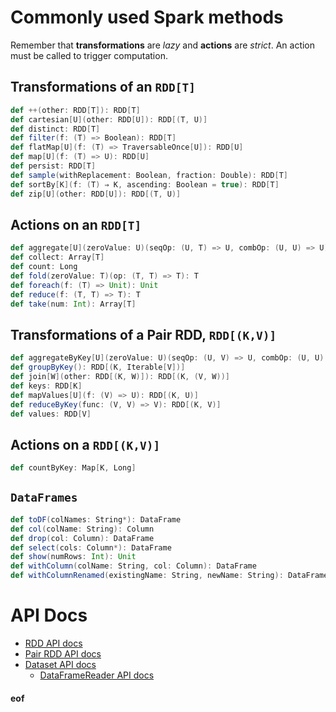 # Commonly used Spark methods

Remember that **transformations** are *lazy* and **actions** are *strict*. An action must be called to trigger computation.

## Transformations of an `RDD[T]`

```scala
def ++(other: RDD[T]): RDD[T]
def cartesian[U](other: RDD[U]): RDD[(T, U)]
def distinct: RDD[T]
def filter(f: (T) => Boolean): RDD[T]
def flatMap[U](f: (T) => TraversableOnce[U]): RDD[U]
def map[U](f: (T) => U): RDD[U]
def persist: RDD[T]
def sample(withReplacement: Boolean, fraction: Double): RDD[T]
def sortBy[K](f: (T) ⇒ K, ascending: Boolean = true): RDD[T]
def zip[U](other: RDD[U]): RDD[(T, U)]
```

## Actions on an `RDD[T]`

```scala
def aggregate[U](zeroValue: U)(seqOp: (U, T) => U, combOp: (U, U) => U): U
def collect: Array[T]
def count: Long
def fold(zeroValue: T)(op: (T, T) => T): T
def foreach(f: (T) => Unit): Unit
def reduce(f: (T, T) => T): T
def take(num: Int): Array[T]
```

## Transformations of a Pair RDD, `RDD[(K,V)]`

```scala
def aggregateByKey[U](zeroValue: U)(seqOp: (U, V) => U, combOp: (U, U) => U): RDD[(K, U)]
def groupByKey(): RDD[(K, Iterable[V])]
def join[W](other: RDD[(K, W)]): RDD[(K, (V, W))]
def keys: RDD[K]
def mapValues[U](f: (V) => U): RDD[(K, U)]
def reduceByKey(func: (V, V) => V): RDD[(K, V)]
def values: RDD[V]
```

## Actions on a `RDD[(K,V)]`

```scala
def countByKey: Map[K, Long]
```

## `DataFrames`

```scala
def toDF(colNames: String*): DataFrame
def col(colName: String): Column
def drop(col: Column): DataFrame
def select(cols: Column*): DataFrame
def show(numRows: Int): Unit
def withColumn(colName: String, col: Column): DataFrame
def withColumnRenamed(existingName: String, newName: String): DataFrame
```

# API Docs

* [RDD API docs](http://spark.apache.org/docs/latest/api/scala/#org.apache.spark.rdd.RDD)
* [Pair RDD API docs](http://spark.apache.org/docs/latest/api/scala/#org.apache.spark.rdd.PairRDDFunctions)
* [Dataset API docs](http://spark.apache.org/docs/latest/api/scala/#org.apache.spark.sql.Dataset)
  * [DataFrameReader API docs](http://spark.apache.org/docs/latest/api/scala/#org.apache.spark.sql.DataFrameReader)

#### eof


